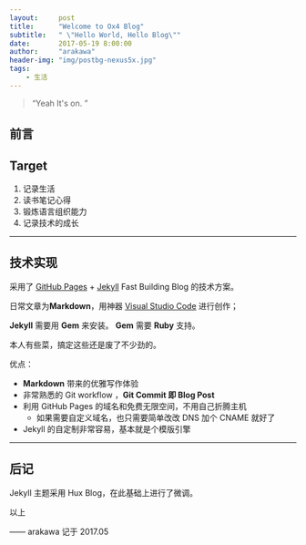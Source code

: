```yaml
---
layout:     post
title:      "Welcome to Ox4 Blog"
subtitle:   " \"Hello World, Hello Blog\""
date:       2017-05-19 8:00:00
author:     "arakawa"
header-img: "img/postbg-nexus5x.jpg"
tags:
    - 生活
---
```


> “Yeah It's on. ”

## 前言

## Target
1. 记录生活
2. 读书笔记心得
3. 锻炼语言组织能力
4. 记录技术的成长

---

## 技术实现

采用了 [GitHub Pages](https://pages.github.com/) + [Jekyll](http://jekyllrb.com/) Fast Building Blog 的技术方案。

日常文章为**Markdown**，用神器 [Visual Studio Code](https://code.visualstudio.com/) 进行创作；

**Jekyll** 需要用 **Gem** 来安装。
**Gem** 需要 **Ruby** 支持。

本人有些菜，搞定这些还是废了不少劲的。

优点：
* **Markdown** 带来的优雅写作体验
* 非常熟悉的 Git workflow ，**Git Commit 即 Blog Post**
* 利用 GitHub Pages 的域名和免费无限空间，不用自己折腾主机
	* 如果需要自定义域名，也只需要简单改改 DNS 加个 CNAME 就好了
* Jekyll 的自定制非常容易，基本就是个模版引擎

---

## 后记

Jekyll 主题采用 Hux Blog，在此基础上进行了微调。

以上

—— arakawa 记于 2017.05
